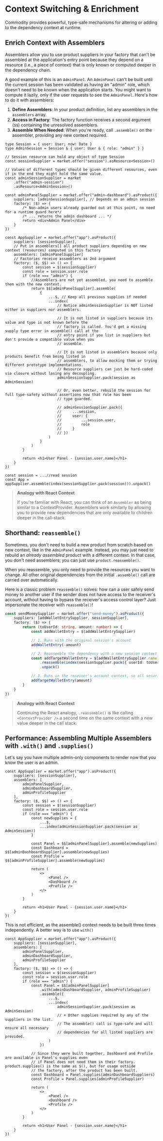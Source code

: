 # Context Switching & Enrichment

Commodity provides powerful, type-safe mechanisms for altering or adding to the dependency context at runtime.

## Enrich Context with Assemblers

Assemblers allow you to use product suppliers in your factory that can't be assembled at the application's entry point because they depend on a resource (i.e., a piece of context) that is only known or computed deeper in the dependency chain.

A good example of this is an `AdminPanel`. An `AdminPanel` can't be built until the current session has been validated as having an "admin" role, which doesn't need to be known when the application starts. You might want to compute it lazily, only if the user requests to see the `AdminPanel`. Here's how to do it with assemblers:

1.  **Define Assemblers**: In your product definition, list any assemblers in the `assemblers` array.
2.  **Access in Factory**: The factory function receives a second argument (`$$`) containing the unresolved assemblers.
3.  **Assemble When Needed**: When you're ready, call `.assemble()` on the assembler, providing any new context required.

```tsx
type Session = { user: User; now: Date }
type AdminSession = Session & { user: User & { role: "admin" } }

// Session resource can hold any object of type Session
const sessionSupplier = market.offer("session").asResource<Session>()

// Values of different types should be given different resources, even if in the end they might hold the same value.
const adminSessionSupplier = market
    .offer("admin-session")
    .asResource<AdminSession>()

const adminPanelSupplier = market.offer("admin-dashboard").asProduct({
    suppliers: [adminSessionSupplier], // Depends on an admin session
    factory: ($) => {
        /* Non-admin users already guarded out at this point, no need for a runtime guard here*/
        /* ... returns the admin dashboard ... */
        return <div>Admin Panel</div>
    }
})

const AppSupplier = market.offer("app").asProduct({
    suppliers: [sessionSupplier],
    // Put in assemblers[] all product suppliers depending on new context (resources) computed in this factory
    assemblers: [adminPanelSupplier]
    // Factories receive assemblers as 2nd argument
    factory: ($, $$) => () => {
        const session = $(sessionSupplier)
        const role = session.user.role
        if (role === "admin") {
            //Assemblers are not yet assembled, you need to assemble them with the new context.
            return $$[adminPanelSupplier].assemble(
                {
                    ...$, // Keep all previous supplies if needed
                    ...index(
                        // Notice adminSessionSupplier is NOT listed either in suppliers nor assemblers.

                        // It is not listed in suppliers because its value and type is not known before the
                        // factory is called. You'd get a missing supply type error in assemble() call at the
                        // entry point if you list in suppliers but don't provide a compatible value when you
                        // assemble.

                        // It is not listed in assemblers because only products benefit from being listed in
                        // assemblers, to allow mocking them or trying different prototype implementations.
                        // Resource suppliers can just be hard-coded via closure without losing any decoupling.
                        adminSessionSupplier.pack(session as AdminSession)

                        // Or, even better, rebuild the session for full type-safety without assertions now that role has been
                        // type guarded.

                        // adminSessionSupplier.pack({
                        //     ...session,
                        //     user: {
                        //         ...session.user,
                        //         role
                        //     }
                        // })
                    )
                }
            )
        }

        return <h1>User Panel - {session.user.name}</h1>
    }
})

const session = ...//read session
const App = appSupplier.assemble(index(sessionSupplier.pack(session))).unpack()
```

> **Analogy with React Context**
>
> If you're familiar with React, you can think of an `Assembler` as being similar to a ContextProvider.
> Assemblers work similarly by allowing you to provide new dependencies that are only available to children
> deeper in the call-stack.

## Shorthand: `reassemble()`

Sometimes, you don't need to build a new product from scratch based on new context, like in the `AdminPanel` example. Instead, you may just need to rebuild an _already assembled_ product with a different context. In that case, you don't need assemblers; you can just use `product.reassemble()`.

When you reassemble, you only need to provide the resources you want to change. All other original dependencies from the initial `.assemble()` call are carried over automatically.

Here is a classic problem `reassemble()` solves: how can a user safely send money to another user if the sender does not have access to the receiver's account, without having to bypass the receiver's access control layer? Just impersonate the receiver with `reassemble()`!

```typescript
const sendMoneySupplier = market.offer("send-money").asProduct({
    suppliers: [addWalletEntrySupplier, sessionSupplier],
    factory: ($) => {
        return (toUserId: string, amount: number) => {
            const addWalletEntry = $(addWalletEntrySupplier)

            // 1. Runs with the original session's account
            addWalletEntry(-amount)

            // 2. Reassemble the dependency with a new session context
            const addTargetWalletEntry = $[addWalletEntrySupplier.name]
                .reassemble(index(sessionSupplier.pack({ userId: toUserId })))
                .unpack()

            // 3. Runs in the receiver's account context, so all security checks can still run.
            addTargetWalletEntry(amount)
        }
    }
})
```

> **Analogy with React Context**
>
> Continuing the React analogy, `.reassemble()` is like calling `<ContextProvider />` a second time on the same context
> with a new value deeper in the call stack.

## Performance: Assembling Multiple Assemblers with `.with()` and `.supplies()`

Let's say you have multiple admin-only components to render now that you know the user is an admin.

```tsx
const AppSupplier = market.offer("app").asProduct({
    suppliers: [sessionSupplier],
    assemblers: [
        adminPanelSupplier,
        adminDashboardSupplier,
        adminProfileSupplier
    ],
    factory: ($, $$) => () => {
        const session = $(sessionSupplier)
        const role = session.user.role
        if (role === "admin") {
            const newSupplies = {
                ...$,
                ...index(adminSessionSupplier.pack(session as AdminSession))
            }

            const Panel = $$[adminPanelSupplier].assemble(newSupplies)
            const Dashboard = $$[adminDashboardSupplier].assemble(newSupplies)
            const Profile = $$[adminProfileSupplier].assemble(newSupplies)

            return (
                <>
                    <Panel />
                    <Dashboard />
                    <Profile />
                </>
            )
        }

        return <h1>User Panel - {session.user.name}</h1>
    }
})
```

This is not efficient, as the assemble() context needs to be built three times independently. A better way is to use `with()`

```tsx
const AppSupplier = market.offer("app").asProduct({
    suppliers: [sessionSupplier],
    assemblers: [
        adminPanelSupplier,
        adminDashboardSupplier,
        adminProfileSupplier
    ],
    factory: ($, $$) => () => {
        const session = $(sessionSupplier)
        const role = session.user.role
        if (role === "admin") {
            const Panel = $$[adminPanelSupplier]
                .with(adminDashboardSupplier, adminProfileSupplier)
                .assemble({
                    ...$,
                    ...index(
                        adminSessionSupplier.pack(session as AdminSession)
                        // + Other supplies required by any of the suppliers in the list.
                        // The assemble() call is type-safe and will ensure all necessary
                        // dependencies for all listed suppliers are provided.
                    )
                })

            // Since they were built together, Dashboard and Profile are available in Panel's supplies even
            // if Panel does not need them in their factory. product.supplies() is the same as $(), but for usage outside
            // the factory, after the product has been built.
            const Dashboard = Panel.supplies(adminDashboardSuppliers)
            const Profile = Panel.supplies(adminProfileSupplier)

            return (
                <>
                    <Panel />
                    <Dashboard />
                    <Profile />
                </>
            )
        }

        return <h1>User Panel - {session.user.name}</h1>
    }
})
```
